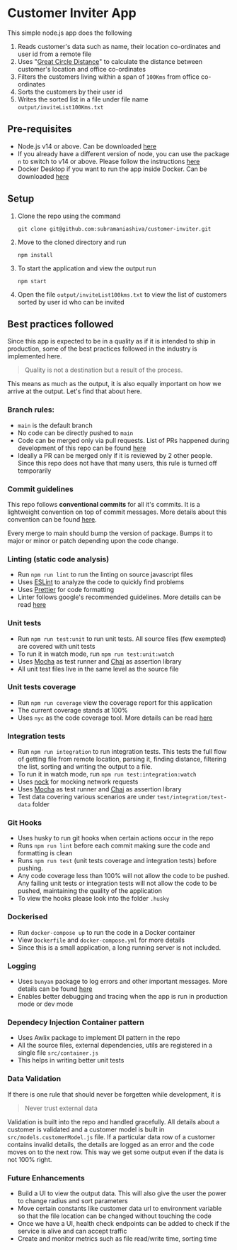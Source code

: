 # Customer Inviter App
This simple node.js app does the following

 1. Reads customer's data such as name, their location co-ordinates and user id from a remote file
 2. Uses "[Great Circle Distance](https://en.wikipedia.org/wiki/Great-circle_distance)" to calculate the distance between customer's location and office co-ordinates
 3. Filters the customers living within a span of `100Kms` from office co-ordinates
 4. Sorts the customers by their user id
 5. Writes the sorted list in a file under file name `output/inviteList100Kms.txt`

## Pre-requisites

 - Node.js v14 or above. Can be downloaded [here](https://nodejs.org/en/download/current/)
 - If you already have a different version of node, you can use the package `n` to switch to v14 or above. Please follow the instructions [here](https://github.com/tj/n)
 - Docker Desktop if you want to run the app inside Docker. Can be downloaded [here](https://www.docker.com/products/docker-desktop)

## Setup

 1. Clone the repo using the command 

	```
	git clone git@github.com:subramaniashiva/customer-inviter.git
 2. Move to the cloned directory and run
	```
	npm install
 3. To start the application and view the output run 
	```
	npm start
4. Open the file `output/inviteList100kms.txt` to view the list of customers sorted by user id who can be invited

## Best practices followed

Since this app is expected to be in a quality as if it is intended to ship in production, some of the best practices followed in the industry is implemented here. 

> Quality is not a destination but a result of the process.

 This means as much as the output, it is also equally important on how we arrive at the output. Let's find that about here.

### Branch rules:

 - `main` is the default branch
 - No code can be directly pushed to `main`
 - Code can be merged only via pull requests. List of PRs happened during development of this repo can be found [here](https://github.com/subramaniashiva/customer-inviter/pulls?q=is:pr%20is:closed)
 - Ideally a PR can be merged only if it is reviewed by 2 other people. Since this repo does not have that many users, this rule is turned off temporarily

### Commit guidelines
This repo follows **conventional commits** for all it's commits. It is a lightweight convention on top of commit messages. More details about this convention can be found [here](https://www.conventionalcommits.org/en/v1.0.0/#summary).

Every merge to main should bump the version of package. Bumps it to major or minor or patch depending upon the code change.

### Linting (static code analysis)

 - Run `npm run lint` to run the linting on source javascript files
 - Uses [ESLint](https://eslint.org/) to analyze the code to quickly find problems
 - Uses [Prettier](https://prettier.io/) for code formatting
 - Linter follows google's recommended guidelines. More details can be read [here](https://github.com/google/eslint-config-google)

### Unit tests

 - Run `npm run test:unit` to run unit tests. All source files (few exempted) are covered with unit tests
 - To run it in watch mode, run `npm run test:unit:watch`
 - Uses [Mocha](https://mochajs.org/) as test runner and [Chai](https://www.chaijs.com/) as assertion library
 - All unit test files live in the same level as the source file

### Unit tests coverage
- Run `npm run coverage` view the coverage report for this application
- The current coverage stands at 100%
- Uses `nyc` as the code coverage tool. More details can be read [here](https://www.npmjs.com/package/nyc)

### Integration tests
- Run `npm run integration` to run integration tests. This tests the full flow of getting file from remote location, parsing it, finding distance, filtering the list, sorting and writing the output to a file.
- To run it in watch mode, run `npm run test:integration:watch`
- Uses [nock](https://www.npmjs.com/package/nock) for mocking network requests
- Uses [Mocha](https://mochajs.org/) as test runner and [Chai](https://www.chaijs.com/) as assertion library
- Test data covering various scenarios are under `test/integration/test-data` folder

### Git Hooks
- Uses husky to run git hooks when certain actions occur in the repo
- Runs `npm run lint` before each commit making sure the code and formatting is clean
- Runs `npm run test` (unit tests coverage and integration tests) before pushing. 
- Any code coverage less than 100% will not allow the code to be pushed. Any failing unit tests or integration tests will not allow the code to be pushed, maintaining the quality of the application
- To view the hooks please look into the folder `.husky`

### Dockerised

 - Run `docker-compose up` to run the code in a Docker container
 - View `Dockerfile` and `docker-compose.yml` for more details
 - Since this is a small application, a long running server is not included. 

### Logging
- Uses `bunyan` package to log errors and other important messages. More details can be found [here](https://www.npmjs.com/package/bunyan)
- Enables better debugging and tracing when the app is run in production mode or dev mode

### Dependecy Injection Container pattern
- Uses Awlix package to implement DI pattern in the repo
- All the source files, external dependencies, utils are registered in a single file `src/container.js`
- This helps in writing better unit tests

### Data Validation
If there is one rule that should never be forgetten while development, it is 
> Never trust external data

Validation is built into the repo and handled gracefully. All details about a customer is validated and a customer model is built in `src/models.customerModel.js` file. If a particular data row of a customer contains invalid details, the details are logged as an error and the code moves on to the next row. This way we get some output even if the data is not 100% right.

### Future Enhancements
- Build a UI to view the output data. This will also give the user the power to change radius and sort parameters
- Move certain constants like customer data url to environment variable so that the file location can be changed without touching the code
- Once we have a UI, health check endpoints can be added to check if the service is alive and can accept traffic
- Create and monitor metrics such as file read/write time, sorting time